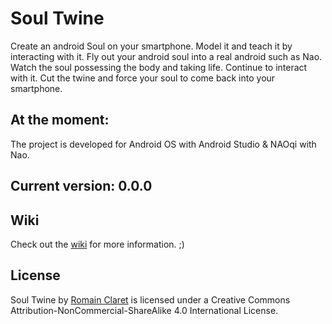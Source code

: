 # Soul Twine

Create an android Soul on your smartphone. Model it and teach it by interacting with it. Fly out your android soul into a real android such as Nao. Watch the soul possessing the body and taking life. Continue to interact with it. Cut the twine and force your soul to come back into your smartphone.

## At the moment:

The project is developed for Android OS with Android Studio & NAOqi with Nao.

## Current version: 0.0.0

## Wiki

Check out the [wiki](https://github.com/Rocla/Soul-Twine/wiki) for more information. ;)


## License

Soul Twine by [Romain Claret](http://www.romainclaret.com) is licensed under a Creative Commons Attribution-NonCommercial-ShareAlike 4.0 International License.
